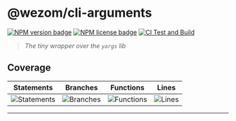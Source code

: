 # @wezom/cli-arguments

[![NPM version badge](https://img.shields.io/npm/v/@wezom/cli-arguments.svg)](https://www.npmjs.com/package/@wezom/cli-arguments)
[![NPM license badge](https://img.shields.io/npm/l/@wezom/cli-arguments.svg)](https://www.npmjs.com/package/@wezom/cli-arguments)
[![CI Test and Build](https://github.com/WezomCompany/cli-arguments/actions/workflows/ci.yml/badge.svg)](https://github.com/WezomCompany/cli-arguments/actions/workflows/ci.yml)

> _The tiny wrapper over the `yargs` lib_

## Coverage

| Statements                  | Branches                | Functions                 | Lines             |
| --------------------------- | ----------------------- | ------------------------- | ----------------- |
| ![Statements](#statements#) | ![Branches](#branches#) | ![Functions](#functions#) | ![Lines](#lines#) |

---
